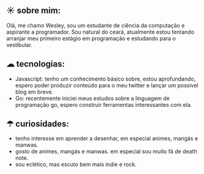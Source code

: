 ## ☀ sobre mim:

Olá, me chamo Wesley, sou um estudante de ciência da computação e aspirante a programador. Sou natural do ceará, atualmente estou tentando arranjar meu primeiro estágio em programação e estudando para o vestibular. 

## ☁ tecnologias:

- Javascript: tenho um conhecimento básico sobre, estou aprofundando, espero poder produzir conteúdo para o meu twitter e lançar um possivel blog em breve.
- Go: recentemente iniciei meus estudos sobre a linguagem de programação go, espero construir ferramentas interessantes com ela.

## ☂ curiosidades:

- tenho interesse em aprender a desenhar, em especial animes, mangás e manwas.
- gosto de animes, mangás e manwas. em especial sou muito fã de death note.
- sou eclético, mas escuto bem mais indie e rock.
